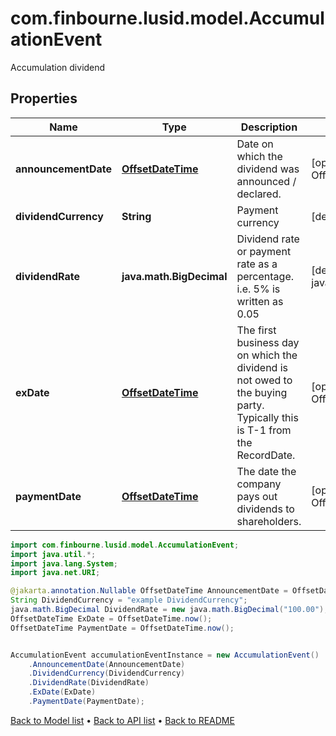 # com.finbourne.lusid.model.AccumulationEvent
Accumulation dividend

## Properties

Name | Type | Description | Notes
------------ | ------------- | ------------- | -------------
**announcementDate** | [**OffsetDateTime**](OffsetDateTime.md) | Date on which the dividend was announced / declared. | [optional] [default to OffsetDateTime]
**dividendCurrency** | **String** | Payment currency | [default to String]
**dividendRate** | **java.math.BigDecimal** | Dividend rate or payment rate as a percentage. i.e. 5% is written as 0.05 | [default to java.math.BigDecimal]
**exDate** | [**OffsetDateTime**](OffsetDateTime.md) | The first business day on which the dividend is not owed to the buying party.  Typically this is T-1 from the RecordDate. | [optional] [default to OffsetDateTime]
**paymentDate** | [**OffsetDateTime**](OffsetDateTime.md) | The date the company pays out dividends to shareholders. | [optional] [default to OffsetDateTime]

```java
import com.finbourne.lusid.model.AccumulationEvent;
import java.util.*;
import java.lang.System;
import java.net.URI;

@jakarta.annotation.Nullable OffsetDateTime AnnouncementDate = OffsetDateTime.now();
String DividendCurrency = "example DividendCurrency";
java.math.BigDecimal DividendRate = new java.math.BigDecimal("100.00");
OffsetDateTime ExDate = OffsetDateTime.now();
OffsetDateTime PaymentDate = OffsetDateTime.now();


AccumulationEvent accumulationEventInstance = new AccumulationEvent()
    .AnnouncementDate(AnnouncementDate)
    .DividendCurrency(DividendCurrency)
    .DividendRate(DividendRate)
    .ExDate(ExDate)
    .PaymentDate(PaymentDate);
```


[Back to Model list](../README.md#documentation-for-models) &#8226; [Back to API list](../README.md#documentation-for-api-endpoints) &#8226; [Back to README](../README.md)
